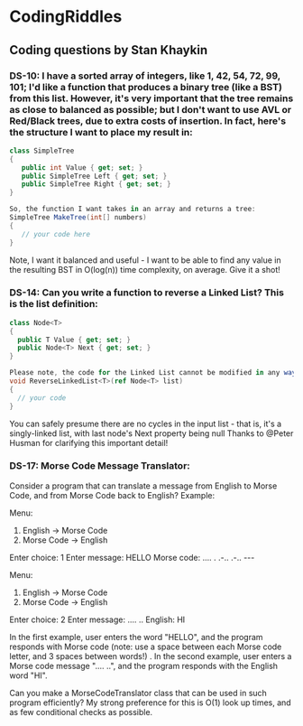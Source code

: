 # CodingRiddles
## Coding questions by Stan Khaykin
### DS-10: I have a sorted array of integers, like 1, 42, 54, 72, 99, 101; I'd like a function that produces a binary tree (like a BST) from this list. However, it's very important that the tree remains as close to balanced as possible; but I don't want to use AVL or Red/Black trees, due to extra costs of insertion. In fact, here's the structure I want to place my result in:
```C#
class SimpleTree
{
   public int Value { get; set; } 
   public SimpleTree Left { get; set; } 
   public SimpleTree Right { get; set; }
} 

So, the function I want takes in an array and returns a tree:
SimpleTree MakeTree(int[] numbers)
{
   // your code here
}
```
Note, I want it balanced and useful - I want to be able to find any value in the resulting BST in O(log(n)) time complexity, on average. Give it a shot!
### DS-14: Can you write a function to reverse a Linked List? This is the list definition:
```C#
class Node<T>
{
  public T Value { get; set; }
  public Node<T> Next { get; set; }
}

Please note, the code for the Linked List cannot be modified in any way (meaning, you can't add properties to the Node<T> class, for instance). Please make sure your solution is efficient, both in terms of time complexity and space complexity. Please write the ReverseLinkedList function:
void ReverseLinkedList<T>(ref Node<T> list)
{
  // your code
}
```
You can safely presume there are no cycles in the input list - that is, it's a singly-linked list, with last node's Next property being null Thanks to @Peter Husman for clarifying this important detail!
### DS-17: Morse Code  Message Translator: 
Consider a program that can translate a message from English to Morse Code, and from Morse Code back to English? Example:

Menu:
1. English -> Morse Code
2. Morse Code -> English

Enter choice: 1
Enter message: HELLO
Morse code: .... . .-.. .-.. ---

Menu:
1. English -> Morse Code
2. Morse Code -> English

Enter choice: 2
Enter message: .... ..
English: HI


In the first example, user enters the word "HELLO", and the program responds with Morse code (note: use a space between each Morse code letter, and 3 spaces between words!) . In the second example, user enters a Morse code message ".... ..", and the program responds with the English word "HI". 

Can you make a MorseCodeTranslator class that can be used in such program efficiently? My strong preference for this is O(1) look up times, and as few conditional checks as possible.
